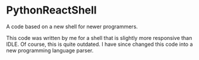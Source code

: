 # PythonReactShell
A code based on a new shell for newer programmers.

This code was written by me for a shell that is slightly more responsive than IDLE. Of course, this is quite outdated. I have since changed this code into a new programming language parser.
